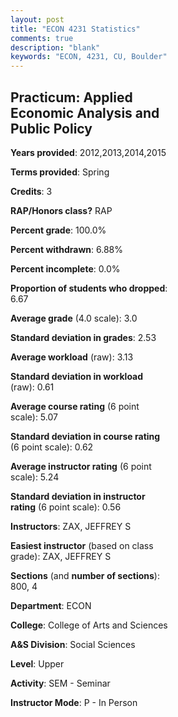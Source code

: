 ```yaml
---
layout: post
title: "ECON 4231 Statistics"
comments: true
description: "blank"
keywords: "ECON, 4231, CU, Boulder"
--- 
```

<head>
<script src="https://ajax.googleapis.com/ajax/libs/jquery/2.1.3/jquery.min.js"></script>
<script src="https://dl.dropboxusercontent.com/s/pc42nxpaw1ea4o9/highcharts.js?dl=0"></script>
<!-- <script src="../assets/js/highcharts.js"></script> -->
<style type="text/css">@font-face {
	font-family: "Bebas Neue";
	src: url(https://www.filehosting.org/file/details/544349/BebasNeue%20Regular.otf) format("opentype");
	}
	h1.Bebas { 
		font-family: "Bebas Neue", Verdana, Tahoma;
	}
</style>
</head>
<body>
	<div id="container" style="float: right; width: 45%; height: 88%; margin-left: 2.5%; margin-right: 2.5%;"></div>
	<script language="JavaScript">
		$(document).ready(function() {
		var chart = {type: 'column'};
		var title = {text: 'Grade Distribution'};
		var xAxis = {categories: ['A','B','C','D','F'],crosshair: true};
		var yAxis = {min: 0,title: {text: 'Percentage'}};
		var tooltip = {headerFormat: '<center><b><span style="font-size:20px">{point.key}</span></b></center>',
		               pointFormat: '<td style="padding:0"><b>{point.y:.1f}%</b></td>',
		               footerFormat: '</table>',shared: true,useHTML: true};
		var plotOptions = {column: {pointPadding: 0.0,borderWidth: 0}};  
		var credits = {enabled: false};var series= [{name: 'Percent',data: [39.29,42.86,10.71,3.57,3.57,]}];
		var json = {};
		json.chart = chart;
		json.title = title;
		json.tooltip = tooltip;
		json.xAxis = xAxis;
		json.yAxis = yAxis;  
		json.series = series;
		json.plotOptions = plotOptions;  
		json.credits = credits;
		$('#container').highcharts(json);
	});
	</script>
</body>
			   
## Practicum: Applied Economic Analysis and Public Policy

**Years provided**: 2012,2013,2014,2015

**Terms provided**: Spring

**Credits**: 3

**RAP/Honors class?** RAP

**Percent grade**: 100.0%

**Percent withdrawn**: 6.88%

**Percent incomplete**: 0.0%

**Proportion of students who dropped**: 6.67

**Average grade** (4.0 scale): 3.0

**Standard deviation in grades**: 2.53

**Average workload** (raw): 3.13

**Standard deviation in workload** (raw): 0.61

**Average course rating** (6 point scale): 5.07

**Standard deviation in course rating** (6 point scale): 0.62

**Average instructor rating** (6 point scale): 5.24

**Standard deviation in instructor rating** (6 point scale): 0.56

**Instructors**: ZAX, JEFFREY S

**Easiest instructor** (based on class grade): ZAX, JEFFREY S

**Sections** (and **number of sections**): 800, 4

**Department**: ECON

**College**: College of Arts and Sciences

**A&S Division**: Social Sciences

**Level**: Upper

**Activity**: SEM - Seminar

**Instructor Mode**: P  - In Person
